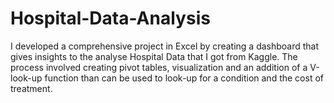 # Hospital-Data-Analysis
I developed a comprehensive project in Excel by creating a dashboard that gives insights to the analyse Hospital Data that I got from Kaggle. The process involved creating pivot tables, visualization and an addition of a V-look-up function than can be used to look-up for a condition and the cost of treatment. 
